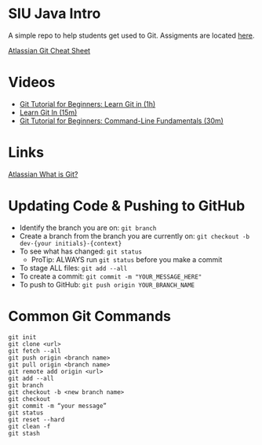 # SIU Java Intro
A simple repo to help students get used to Git.  Assigments are located [here](assignments.md).

[Atlassian Git Cheat Sheet](./docs/SWTM-2088_Atlassian-Git-Cheatsheet.pdf)

# Videos
- [Git Tutorial for Beginners: Learn Git in (1h)](https://youtu.be/8JJ101D3knE)
- [Learn Git In (15m)](https://youtu.be/USjZcfj8yxE)
- [Git Tutorial for Beginners: Command-Line Fundamentals (30m)](https://youtu.be/HVsySz-h9r4)

# Links
[Atlassian What is Git?](https://www.atlassian.com/git/tutorials/what-is-git)

# Updating Code & Pushing to GitHub
- Identify the branch you are on: `git branch`
- Create a branch from the branch you are currently on: `git checkout -b dev-{your initials}-{context}`
- To see what has changed: `git status`
  - ProTip: ALWAYS run `git status` before you make a commit
- To stage ALL files: `git add --all`
- To create a commit: `git commit -m "YOUR_MESSAGE_HERE"`
- To push to GitHub: `git push origin YOUR_BRANCH_NAME`

# Common Git Commands
```
git init
git clone <url>
git fetch --all
git push origin <branch name>
git pull origin <branch name>
git remote add origin <url>
git add --all
git branch
git checkout -b <new branch name>
git checkout
git commit -m “your message”
git status
git reset --hard
git clean -f
git stash
```

